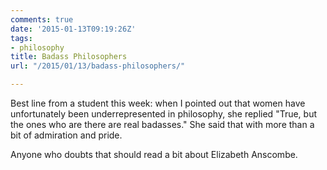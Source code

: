 ```yaml
---
comments: true
date: '2015-01-13T09:19:26Z'
tags:
- philosophy
title: Badass Philosophers
url: "/2015/01/13/badass-philosophers/"

---
```

Best line from a student this week: when I pointed out that women have unfortunately been underrepresented in philosophy, she replied "True, but the ones who are there are real badasses." She said that with more than a bit of admiration and pride.

Anyone who doubts that should read a bit about Elizabeth Anscombe.



